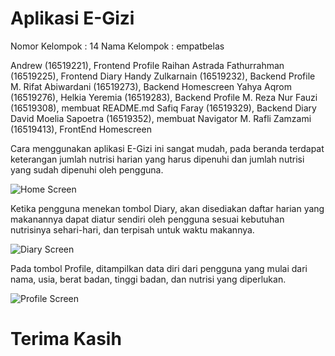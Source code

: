 # Aplikasi E-Gizi
Nomor Kelompok  : 14 
Nama Kelompok   : empatbelas

Andrew (16519221), Frontend Profile
Raihan Astrada Fathurrahman (16519225), Frontend Diary
Handy Zulkarnain (16519232), Backend Profile
M. Rifat Abiwardani (16519273), Backend Homescreen
Yahya Aqrom (16519276), 
Helkia Yeremia (16519283), Backend Profile
M. Reza Nur Fauzi (16519308), membuat README.md
Safiq Faray (16519329), Backend Diary
David Moelia Sapoetra (16519352), membuat Navigator
M. Rafli Zamzami (16519413), FrontEnd Homescreen

Cara menggunakan aplikasi E-Gizi ini sangat mudah, pada beranda terdapat keterangan jumlah nutrisi harian yang harus dipenuhi dan jumlah nutrisi yang sudah dipenuhi oleh pengguna.

![Home Screen](https://user-images.githubusercontent.com/68520856/89805385-2447fa00-db68-11ea-8ddc-181d07e69612.png)

Ketika pengguna menekan tombol Diary, akan disediakan daftar harian yang makanannya dapat diatur sendiri oleh pengguna sesuai kebutuhan nutrisinya sehari-hari, dan terpisah untuk waktu makannya. 

![Diary Screen](https://user-images.githubusercontent.com/68520856/89805435-3b86e780-db68-11ea-942f-5e909e300a9b.png)

Pada tombol Profile, ditampilkan data diri dari pengguna yang mulai dari nama, usia, berat badan, tinggi badan, dan nutrisi yang diperlukan.

![Profile Screen](https://user-images.githubusercontent.com/68520856/89805443-3e81d800-db68-11ea-9a87-334d37ddb9d1.png)

# Terima Kasih
